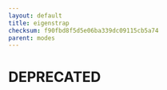 ```yaml
---
layout: default
title: eigenstrap
checksum: f90fbd8f5d5e06ba339dc09115cb5a74
parent: modes
---
```



 
# DEPRECATED
